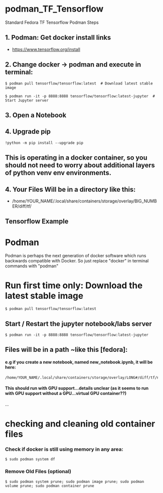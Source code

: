 # podman_TF_Tensorflow


Standard Fedora TF Tensorflow Podman Steps

## 1. Podman: Get docker install links
- https://www.tensorflow.org/install 

## 2. Change docker -> podman and execute in terminal:
```
$ podman pull tensorflow/tensorflow:latest  # Download latest stable image

$ podman run -it -p 8888:8888 tensorflow/tensorflow:latest-jupyter  # Start Jupyter server
```

## 3. Open a Notebook


## 4. Upgrade pip
```
!python -m pip install --upgrade pip
```

## This is operating in a docker container, so you should not need to worry about additional layers of python venv env environments. 

## 4. Your Files Will be in a directory like this:
- /home/YOUR_NAME/.local/share/containers/storage/overlay/BIG_NUMBER/diff/tf/


## Tensorflow Example

# Podman
Podman is perhaps the next generation of docker software which runs backwards compatible with Docker. So just replace "docker" in terminal commands with "podman"

 # Run first time only: Download the latest stable image
```
$ podman pull tensorflow/tensorflow:latest 
```


## Start / Restart the jupyter notebook/labs server
```
$ podman run -it -p 8888:8888 tensorflow/tensorflow:latest-jupyter  
```

## Files will be in a path ~like this [fedora]:
#### e.g if you create a new notebook, named new_notebook.ipynb, it will be here:
```
/home/YOUR_NAME/.local/share/containers/storage/overlay/LONG#/diff/tf/new_notebook.ipynb
```

#### This should run with GPU support...details unclear (as it seems to run with GPU support without a GPU...virtual GPU container??)

...

# checking and cleaning old container files

### Check if docker is still using memory in any area:
```
$ sudo podman system df
```
### Remove Old Files (optional)
```
$ sudo podman system prune; sudo podman image prune; sudo podman volume prune; sudo podman container prune
```

